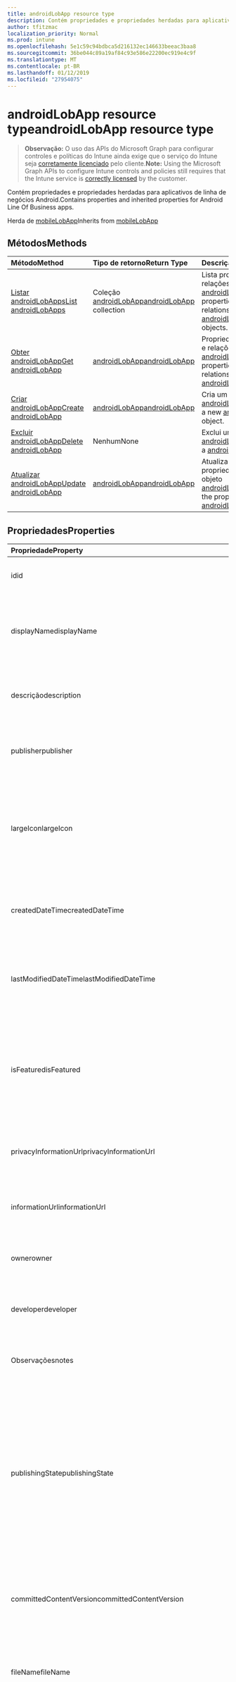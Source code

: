 ```yaml
---
title: androidLobApp resource type
description: Contém propriedades e propriedades herdadas para aplicativos de linha de negócios Android.
author: tfitzmac
localization_priority: Normal
ms.prod: intune
ms.openlocfilehash: 5e1c59c94bdbca5d216132ec146633beeac3baa8
ms.sourcegitcommit: 36be044c89a19af84c93e586e22200ec919e4c9f
ms.translationtype: MT
ms.contentlocale: pt-BR
ms.lasthandoff: 01/12/2019
ms.locfileid: "27954075"
---
```

# <a name="androidlobapp-resource-type"></a><span data-ttu-id="f5417-103">androidLobApp resource type</span><span class="sxs-lookup"><span data-stu-id="f5417-103">androidLobApp resource type</span></span>

> <span data-ttu-id="f5417-104">**Observação:** O uso das APIs do Microsoft Graph para configurar controles e políticas do Intune ainda exige que o serviço do Intune seja [corretamente licenciado](https://go.microsoft.com/fwlink/?linkid=839381) pelo cliente.</span><span class="sxs-lookup"><span data-stu-id="f5417-104">**Note:** Using the Microsoft Graph APIs to configure Intune controls and policies still requires that the Intune service is [correctly licensed](https://go.microsoft.com/fwlink/?linkid=839381) by the customer.</span></span>

<span data-ttu-id="f5417-105">Contém propriedades e propriedades herdadas para aplicativos de linha de negócios Android.</span><span class="sxs-lookup"><span data-stu-id="f5417-105">Contains properties and inherited properties for Android Line Of Business apps.</span></span>

<span data-ttu-id="f5417-106">Herda de [mobileLobApp](../resources/intune-apps-mobilelobapp.md)</span><span class="sxs-lookup"><span data-stu-id="f5417-106">Inherits from [mobileLobApp](../resources/intune-apps-mobilelobapp.md)</span></span>

## <a name="methods"></a><span data-ttu-id="f5417-107">Métodos</span><span class="sxs-lookup"><span data-stu-id="f5417-107">Methods</span></span>
|<span data-ttu-id="f5417-108">Método</span><span class="sxs-lookup"><span data-stu-id="f5417-108">Method</span></span>|<span data-ttu-id="f5417-109">Tipo de retorno</span><span class="sxs-lookup"><span data-stu-id="f5417-109">Return Type</span></span>|<span data-ttu-id="f5417-110">Descrição</span><span class="sxs-lookup"><span data-stu-id="f5417-110">Description</span></span>|
|:---|:---|:---|
|[<span data-ttu-id="f5417-111">Listar androidLobApps</span><span class="sxs-lookup"><span data-stu-id="f5417-111">List androidLobApps</span></span>](../api/intune-apps-androidlobapp-list.md)|<span data-ttu-id="f5417-112">Coleção [androidLobApp](../resources/intune-apps-androidlobapp.md)</span><span class="sxs-lookup"><span data-stu-id="f5417-112">[androidLobApp](../resources/intune-apps-androidlobapp.md) collection</span></span>|<span data-ttu-id="f5417-113">Lista propriedades e relações dos objetos [androidLobApp](../resources/intune-apps-androidlobapp.md).</span><span class="sxs-lookup"><span data-stu-id="f5417-113">List properties and relationships of the [androidLobApp](../resources/intune-apps-androidlobapp.md) objects.</span></span>|
|[<span data-ttu-id="f5417-114">Obter androidLobApp</span><span class="sxs-lookup"><span data-stu-id="f5417-114">Get androidLobApp</span></span>](../api/intune-apps-androidlobapp-get.md)|[<span data-ttu-id="f5417-115">androidLobApp</span><span class="sxs-lookup"><span data-stu-id="f5417-115">androidLobApp</span></span>](../resources/intune-apps-androidlobapp.md)|<span data-ttu-id="f5417-116">Propriedades de leitura e relações do objeto [androidLobApp](../resources/intune-apps-androidlobapp.md).</span><span class="sxs-lookup"><span data-stu-id="f5417-116">Read properties and relationships of the [androidLobApp](../resources/intune-apps-androidlobapp.md) object.</span></span>|
|[<span data-ttu-id="f5417-117">Criar androidLobApp</span><span class="sxs-lookup"><span data-stu-id="f5417-117">Create androidLobApp</span></span>](../api/intune-apps-androidlobapp-create.md)|[<span data-ttu-id="f5417-118">androidLobApp</span><span class="sxs-lookup"><span data-stu-id="f5417-118">androidLobApp</span></span>](../resources/intune-apps-androidlobapp.md)|<span data-ttu-id="f5417-119">Cria um novo objeto [androidLobApp](../resources/intune-apps-androidlobapp.md).</span><span class="sxs-lookup"><span data-stu-id="f5417-119">Create a new [androidLobApp](../resources/intune-apps-androidlobapp.md) object.</span></span>|
|[<span data-ttu-id="f5417-120">Excluir androidLobApp</span><span class="sxs-lookup"><span data-stu-id="f5417-120">Delete androidLobApp</span></span>](../api/intune-apps-androidlobapp-delete.md)|<span data-ttu-id="f5417-121">Nenhum</span><span class="sxs-lookup"><span data-stu-id="f5417-121">None</span></span>|<span data-ttu-id="f5417-122">Exclui um [androidLobApp](../resources/intune-apps-androidlobapp.md).</span><span class="sxs-lookup"><span data-stu-id="f5417-122">Deletes a [androidLobApp](../resources/intune-apps-androidlobapp.md).</span></span>|
|[<span data-ttu-id="f5417-123">Atualizar androidLobApp</span><span class="sxs-lookup"><span data-stu-id="f5417-123">Update androidLobApp</span></span>](../api/intune-apps-androidlobapp-update.md)|[<span data-ttu-id="f5417-124">androidLobApp</span><span class="sxs-lookup"><span data-stu-id="f5417-124">androidLobApp</span></span>](../resources/intune-apps-androidlobapp.md)|<span data-ttu-id="f5417-125">Atualiza as propriedades de um objeto [androidLobApp](../resources/intune-apps-androidlobapp.md).</span><span class="sxs-lookup"><span data-stu-id="f5417-125">Update the properties of a [androidLobApp](../resources/intune-apps-androidlobapp.md) object.</span></span>|

## <a name="properties"></a><span data-ttu-id="f5417-126">Propriedades</span><span class="sxs-lookup"><span data-stu-id="f5417-126">Properties</span></span>
|<span data-ttu-id="f5417-127">Propriedade</span><span class="sxs-lookup"><span data-stu-id="f5417-127">Property</span></span>|<span data-ttu-id="f5417-128">Tipo</span><span class="sxs-lookup"><span data-stu-id="f5417-128">Type</span></span>|<span data-ttu-id="f5417-129">Descrição</span><span class="sxs-lookup"><span data-stu-id="f5417-129">Description</span></span>|
|:---|:---|:---|
|<span data-ttu-id="f5417-130">id</span><span class="sxs-lookup"><span data-stu-id="f5417-130">id</span></span>|<span data-ttu-id="f5417-131">Cadeia de caracteres</span><span class="sxs-lookup"><span data-stu-id="f5417-131">String</span></span>|<span data-ttu-id="f5417-132">Chave da entidade.</span><span class="sxs-lookup"><span data-stu-id="f5417-132">Key of the entity.</span></span> <span data-ttu-id="f5417-133">Herdado de [mobileApp](../resources/intune-apps-mobileapp.md)</span><span class="sxs-lookup"><span data-stu-id="f5417-133">Inherited from [mobileApp](../resources/intune-apps-mobileapp.md)</span></span>|
|<span data-ttu-id="f5417-134">displayName</span><span class="sxs-lookup"><span data-stu-id="f5417-134">displayName</span></span>|<span data-ttu-id="f5417-135">Cadeia de caracteres</span><span class="sxs-lookup"><span data-stu-id="f5417-135">String</span></span>|<span data-ttu-id="f5417-136">O título do aplicativo importado ou definido pelo administrador.</span><span class="sxs-lookup"><span data-stu-id="f5417-136">The admin provided or imported title of the app.</span></span> <span data-ttu-id="f5417-137">Herdado de [mobileApp](../resources/intune-apps-mobileapp.md)</span><span class="sxs-lookup"><span data-stu-id="f5417-137">Inherited from [mobileApp](../resources/intune-apps-mobileapp.md)</span></span>|
|<span data-ttu-id="f5417-138">descrição</span><span class="sxs-lookup"><span data-stu-id="f5417-138">description</span></span>|<span data-ttu-id="f5417-139">Cadeia de caracteres</span><span class="sxs-lookup"><span data-stu-id="f5417-139">String</span></span>|<span data-ttu-id="f5417-140">A descrição do aplicativo.</span><span class="sxs-lookup"><span data-stu-id="f5417-140">The description of the app.</span></span> <span data-ttu-id="f5417-141">Herdado de [mobileApp](../resources/intune-apps-mobileapp.md)</span><span class="sxs-lookup"><span data-stu-id="f5417-141">Inherited from [mobileApp](../resources/intune-apps-mobileapp.md)</span></span>|
|<span data-ttu-id="f5417-142">publisher</span><span class="sxs-lookup"><span data-stu-id="f5417-142">publisher</span></span>|<span data-ttu-id="f5417-143">Cadeia de caracteres</span><span class="sxs-lookup"><span data-stu-id="f5417-143">String</span></span>|<span data-ttu-id="f5417-144">O publicador do aplicativo.</span><span class="sxs-lookup"><span data-stu-id="f5417-144">The publisher of the app.</span></span> <span data-ttu-id="f5417-145">Herdado de [mobileApp](../resources/intune-apps-mobileapp.md)</span><span class="sxs-lookup"><span data-stu-id="f5417-145">Inherited from [mobileApp](../resources/intune-apps-mobileapp.md)</span></span>|
|<span data-ttu-id="f5417-146">largeIcon</span><span class="sxs-lookup"><span data-stu-id="f5417-146">largeIcon</span></span>|[<span data-ttu-id="f5417-147">mimeContent</span><span class="sxs-lookup"><span data-stu-id="f5417-147">mimeContent</span></span>](../resources/intune-shared-mimecontent.md)|<span data-ttu-id="f5417-148">O ícone grande, a ser exibido nos detalhes do aplicativo e usado para o carregamento do ícone.</span><span class="sxs-lookup"><span data-stu-id="f5417-148">The large icon, to be displayed in the app details and used for upload of the icon.</span></span> <span data-ttu-id="f5417-149">Herdado de [mobileApp](../resources/intune-apps-mobileapp.md)</span><span class="sxs-lookup"><span data-stu-id="f5417-149">Inherited from [mobileApp](../resources/intune-apps-mobileapp.md)</span></span>|
|<span data-ttu-id="f5417-150">createdDateTime</span><span class="sxs-lookup"><span data-stu-id="f5417-150">createdDateTime</span></span>|<span data-ttu-id="f5417-151">DateTimeOffset</span><span class="sxs-lookup"><span data-stu-id="f5417-151">DateTimeOffset</span></span>|<span data-ttu-id="f5417-152">A data e a hora da criação do aplicativo.</span><span class="sxs-lookup"><span data-stu-id="f5417-152">The date and time the app was created.</span></span> <span data-ttu-id="f5417-153">Herdado de [mobileApp](../resources/intune-apps-mobileapp.md)</span><span class="sxs-lookup"><span data-stu-id="f5417-153">Inherited from [mobileApp](../resources/intune-apps-mobileapp.md)</span></span>|
|<span data-ttu-id="f5417-154">lastModifiedDateTime</span><span class="sxs-lookup"><span data-stu-id="f5417-154">lastModifiedDateTime</span></span>|<span data-ttu-id="f5417-155">DateTimeOffset</span><span class="sxs-lookup"><span data-stu-id="f5417-155">DateTimeOffset</span></span>|<span data-ttu-id="f5417-156">A data e a hora que o aplicativo foi modificado pela última vez.</span><span class="sxs-lookup"><span data-stu-id="f5417-156">The date and time the app was last modified.</span></span> <span data-ttu-id="f5417-157">Herdado de [mobileApp](../resources/intune-apps-mobileapp.md)</span><span class="sxs-lookup"><span data-stu-id="f5417-157">Inherited from [mobileApp](../resources/intune-apps-mobileapp.md)</span></span>|
|<span data-ttu-id="f5417-158">isFeatured</span><span class="sxs-lookup"><span data-stu-id="f5417-158">isFeatured</span></span>|<span data-ttu-id="f5417-159">Booliano</span><span class="sxs-lookup"><span data-stu-id="f5417-159">Boolean</span></span>|<span data-ttu-id="f5417-160">O valor que indica se o aplicativo está marcado como em destaque pelo administrador. Herdado de [mobileApp](../resources/intune-apps-mobileapp.md)</span><span class="sxs-lookup"><span data-stu-id="f5417-160">The value indicating whether the app is marked as featured by the admin. Inherited from [mobileApp](../resources/intune-apps-mobileapp.md)</span></span>|
|<span data-ttu-id="f5417-161">privacyInformationUrl</span><span class="sxs-lookup"><span data-stu-id="f5417-161">privacyInformationUrl</span></span>|<span data-ttu-id="f5417-162">Cadeia de caracteres</span><span class="sxs-lookup"><span data-stu-id="f5417-162">String</span></span>|<span data-ttu-id="f5417-163">A URL da declaração de privacidade.</span><span class="sxs-lookup"><span data-stu-id="f5417-163">The privacy statement Url.</span></span> <span data-ttu-id="f5417-164">Herdado de [mobileApp](../resources/intune-apps-mobileapp.md)</span><span class="sxs-lookup"><span data-stu-id="f5417-164">Inherited from [mobileApp](../resources/intune-apps-mobileapp.md)</span></span>|
|<span data-ttu-id="f5417-165">informationUrl</span><span class="sxs-lookup"><span data-stu-id="f5417-165">informationUrl</span></span>|<span data-ttu-id="f5417-166">Cadeia de caracteres</span><span class="sxs-lookup"><span data-stu-id="f5417-166">String</span></span>|<span data-ttu-id="f5417-167">A URL de informações adicionais.</span><span class="sxs-lookup"><span data-stu-id="f5417-167">The more information Url.</span></span> <span data-ttu-id="f5417-168">Herdado de [mobileApp](../resources/intune-apps-mobileapp.md)</span><span class="sxs-lookup"><span data-stu-id="f5417-168">Inherited from [mobileApp](../resources/intune-apps-mobileapp.md)</span></span>|
|<span data-ttu-id="f5417-169">owner</span><span class="sxs-lookup"><span data-stu-id="f5417-169">owner</span></span>|<span data-ttu-id="f5417-170">Cadeia de caracteres</span><span class="sxs-lookup"><span data-stu-id="f5417-170">String</span></span>|<span data-ttu-id="f5417-171">O proprietário do conteúdo.</span><span class="sxs-lookup"><span data-stu-id="f5417-171">The owner of the app.</span></span> <span data-ttu-id="f5417-172">Herdado de [mobileApp](../resources/intune-apps-mobileapp.md)</span><span class="sxs-lookup"><span data-stu-id="f5417-172">Inherited from [mobileApp](../resources/intune-apps-mobileapp.md)</span></span>|
|<span data-ttu-id="f5417-173">developer</span><span class="sxs-lookup"><span data-stu-id="f5417-173">developer</span></span>|<span data-ttu-id="f5417-174">Cadeia de caracteres</span><span class="sxs-lookup"><span data-stu-id="f5417-174">String</span></span>|<span data-ttu-id="f5417-175">O desenvolvedor do aplicativo.</span><span class="sxs-lookup"><span data-stu-id="f5417-175">The developer of the app.</span></span> <span data-ttu-id="f5417-176">Herdado de [mobileApp](../resources/intune-apps-mobileapp.md)</span><span class="sxs-lookup"><span data-stu-id="f5417-176">Inherited from [mobileApp](../resources/intune-apps-mobileapp.md)</span></span>|
|<span data-ttu-id="f5417-177">Observações</span><span class="sxs-lookup"><span data-stu-id="f5417-177">notes</span></span>|<span data-ttu-id="f5417-178">Cadeia de caracteres</span><span class="sxs-lookup"><span data-stu-id="f5417-178">String</span></span>|<span data-ttu-id="f5417-179">Anotações para o aplicativo.</span><span class="sxs-lookup"><span data-stu-id="f5417-179">Notes for the app.</span></span> <span data-ttu-id="f5417-180">Herdado de [mobileApp](../resources/intune-apps-mobileapp.md)</span><span class="sxs-lookup"><span data-stu-id="f5417-180">Inherited from [mobileApp](../resources/intune-apps-mobileapp.md)</span></span>|
|<span data-ttu-id="f5417-181">publishingState</span><span class="sxs-lookup"><span data-stu-id="f5417-181">publishingState</span></span>|[<span data-ttu-id="f5417-182">mobileAppPublishingState</span><span class="sxs-lookup"><span data-stu-id="f5417-182">mobileAppPublishingState</span></span>](../resources/intune-apps-mobileapppublishingstate.md)|<span data-ttu-id="f5417-183">O estado de publicação para o aplicativo.</span><span class="sxs-lookup"><span data-stu-id="f5417-183">The publishing state for the app.</span></span> <span data-ttu-id="f5417-184">O aplicativo não pode ser assinado, a menos que ele seja publicado.</span><span class="sxs-lookup"><span data-stu-id="f5417-184">The app cannot be assigned unless the app is published.</span></span> <span data-ttu-id="f5417-185">Herdada do [mobileApp](../resources/intune-apps-mobileapp.md).</span><span class="sxs-lookup"><span data-stu-id="f5417-185">Inherited from [mobileApp](../resources/intune-apps-mobileapp.md).</span></span> <span data-ttu-id="f5417-186">Os valores possíveis são: `notPublished`, `processing`, `published`.</span><span class="sxs-lookup"><span data-stu-id="f5417-186">Possible values are: `notPublished`, `processing`, `published`.</span></span>|
|<span data-ttu-id="f5417-187">committedContentVersion</span><span class="sxs-lookup"><span data-stu-id="f5417-187">committedContentVersion</span></span>|<span data-ttu-id="f5417-188">Cadeia de caracteres</span><span class="sxs-lookup"><span data-stu-id="f5417-188">String</span></span>|<span data-ttu-id="f5417-189">A versão do conteúdo interno confirmado.</span><span class="sxs-lookup"><span data-stu-id="f5417-189">The internal committed content version.</span></span> <span data-ttu-id="f5417-190">Herdado de [mobileLobApp](../resources/intune-apps-mobilelobapp.md)</span><span class="sxs-lookup"><span data-stu-id="f5417-190">Inherited from [mobileLobApp](../resources/intune-apps-mobilelobapp.md)</span></span>|
|<span data-ttu-id="f5417-191">fileName</span><span class="sxs-lookup"><span data-stu-id="f5417-191">fileName</span></span>|<span data-ttu-id="f5417-192">Cadeia de caracteres</span><span class="sxs-lookup"><span data-stu-id="f5417-192">String</span></span>|<span data-ttu-id="f5417-193">O nome do arquivo do aplicativo Lob principal.</span><span class="sxs-lookup"><span data-stu-id="f5417-193">The name of the main Lob application file.</span></span> <span data-ttu-id="f5417-194">Herdado de [mobileLobApp](../resources/intune-apps-mobilelobapp.md)</span><span class="sxs-lookup"><span data-stu-id="f5417-194">Inherited from [mobileLobApp](../resources/intune-apps-mobilelobapp.md)</span></span>|
|<span data-ttu-id="f5417-195">size</span><span class="sxs-lookup"><span data-stu-id="f5417-195">size</span></span>|<span data-ttu-id="f5417-196">Int64</span><span class="sxs-lookup"><span data-stu-id="f5417-196">Int64</span></span>|<span data-ttu-id="f5417-197">O tamanho total, incluindo todos os arquivos carregados.</span><span class="sxs-lookup"><span data-stu-id="f5417-197">The total size, including all uploaded files.</span></span> <span data-ttu-id="f5417-198">Herdado de [mobileLobApp](../resources/intune-apps-mobilelobapp.md)</span><span class="sxs-lookup"><span data-stu-id="f5417-198">Inherited from [mobileLobApp](../resources/intune-apps-mobilelobapp.md)</span></span>|
|<span data-ttu-id="f5417-199">packageId</span><span class="sxs-lookup"><span data-stu-id="f5417-199">packageId</span></span>|<span data-ttu-id="f5417-200">Cadeia de caracteres</span><span class="sxs-lookup"><span data-stu-id="f5417-200">String</span></span>|<span data-ttu-id="f5417-201">O identificador do pacote.</span><span class="sxs-lookup"><span data-stu-id="f5417-201">The package identifier.</span></span>|
|<span data-ttu-id="f5417-202">minimumSupportedOperatingSystem</span><span class="sxs-lookup"><span data-stu-id="f5417-202">minimumSupportedOperatingSystem</span></span>|[<span data-ttu-id="f5417-203">androidMinimumOperatingSystem</span><span class="sxs-lookup"><span data-stu-id="f5417-203">androidMinimumOperatingSystem</span></span>](../resources/intune-apps-androidminimumoperatingsystem.md)|<span data-ttu-id="f5417-204">O valor do sistema de operacional mínimo aplicável.</span><span class="sxs-lookup"><span data-stu-id="f5417-204">The value for the minimum applicable operating system.</span></span>|
|<span data-ttu-id="f5417-205">versionName</span><span class="sxs-lookup"><span data-stu-id="f5417-205">versionName</span></span>|<span data-ttu-id="f5417-206">Cadeia de caracteres</span><span class="sxs-lookup"><span data-stu-id="f5417-206">String</span></span>|<span data-ttu-id="f5417-207">O nome da versão do aplicativo de Linha de Negócios (LoB) Android.</span><span class="sxs-lookup"><span data-stu-id="f5417-207">The version name of Android Line of Business (LoB) app.</span></span>|
|<span data-ttu-id="f5417-208">versionCode</span><span class="sxs-lookup"><span data-stu-id="f5417-208">versionCode</span></span>|<span data-ttu-id="f5417-209">Cadeia de caracteres</span><span class="sxs-lookup"><span data-stu-id="f5417-209">String</span></span>|<span data-ttu-id="f5417-210">O código da versão do aplicativo de Linha de Negócios (LoB) Android.</span><span class="sxs-lookup"><span data-stu-id="f5417-210">The version code of Android Line of Business (LoB) app.</span></span>|

## <a name="relationships"></a><span data-ttu-id="f5417-211">Relações</span><span class="sxs-lookup"><span data-stu-id="f5417-211">Relationships</span></span>
|<span data-ttu-id="f5417-212">Relação</span><span class="sxs-lookup"><span data-stu-id="f5417-212">Relationship</span></span>|<span data-ttu-id="f5417-213">Tipo</span><span class="sxs-lookup"><span data-stu-id="f5417-213">Type</span></span>|<span data-ttu-id="f5417-214">Descrição</span><span class="sxs-lookup"><span data-stu-id="f5417-214">Description</span></span>|
|:---|:---|:---|
|<span data-ttu-id="f5417-215">categories</span><span class="sxs-lookup"><span data-stu-id="f5417-215">categories</span></span>|<span data-ttu-id="f5417-216">Coleção [mobileAppCategory](../resources/intune-apps-mobileappcategory.md)</span><span class="sxs-lookup"><span data-stu-id="f5417-216">[mobileAppCategory](../resources/intune-apps-mobileappcategory.md) collection</span></span>|<span data-ttu-id="f5417-217">A lista de categorias para este aplicativo.</span><span class="sxs-lookup"><span data-stu-id="f5417-217">The list of categories for this app.</span></span> <span data-ttu-id="f5417-218">Herdado de [mobileApp](../resources/intune-apps-mobileapp.md)</span><span class="sxs-lookup"><span data-stu-id="f5417-218">Inherited from [mobileApp](../resources/intune-apps-mobileapp.md)</span></span>|
|<span data-ttu-id="f5417-219">assignments</span><span class="sxs-lookup"><span data-stu-id="f5417-219">assignments</span></span>|<span data-ttu-id="f5417-220">Coleção [mobileAppAssignment](../resources/intune-apps-mobileappassignment.md)</span><span class="sxs-lookup"><span data-stu-id="f5417-220">[mobileAppAssignment](../resources/intune-apps-mobileappassignment.md) collection</span></span>|<span data-ttu-id="f5417-221">A lista de atribuições de grupo para esse aplicativo móvel.</span><span class="sxs-lookup"><span data-stu-id="f5417-221">The list of group assignments for this mobile app.</span></span> <span data-ttu-id="f5417-222">Herdado de [mobileApp](../resources/intune-apps-mobileapp.md)</span><span class="sxs-lookup"><span data-stu-id="f5417-222">Inherited from [mobileApp](../resources/intune-apps-mobileapp.md)</span></span>|
|<span data-ttu-id="f5417-223">contentVersions</span><span class="sxs-lookup"><span data-stu-id="f5417-223">contentVersions</span></span>|<span data-ttu-id="f5417-224">Coleção [mobileAppContent](../resources/intune-apps-mobileappcontent.md)</span><span class="sxs-lookup"><span data-stu-id="f5417-224">[mobileAppContent](../resources/intune-apps-mobileappcontent.md) collection</span></span>|<span data-ttu-id="f5417-225">A lista das versões de conteúdo deste aplicativo.</span><span class="sxs-lookup"><span data-stu-id="f5417-225">The list of content versions for this app.</span></span> <span data-ttu-id="f5417-226">Herdado de [mobileLobApp](../resources/intune-apps-mobilelobapp.md)</span><span class="sxs-lookup"><span data-stu-id="f5417-226">Inherited from [mobileLobApp](../resources/intune-apps-mobilelobapp.md)</span></span>|

## <a name="json-representation"></a><span data-ttu-id="f5417-227">Representação JSON</span><span class="sxs-lookup"><span data-stu-id="f5417-227">JSON Representation</span></span>
<span data-ttu-id="f5417-228">Veja a seguir uma representação JSON do recurso.</span><span class="sxs-lookup"><span data-stu-id="f5417-228">Here is a JSON representation of the resource.</span></span>
<!-- {
  "blockType": "resource",
  "keyProperty": "id",
  "@odata.type": "microsoft.graph.androidLobApp"
}
-->
``` json
{
  "@odata.type": "#microsoft.graph.androidLobApp",
  "id": "String (identifier)",
  "displayName": "String",
  "description": "String",
  "publisher": "String",
  "largeIcon": {
    "@odata.type": "microsoft.graph.mimeContent",
    "type": "String",
    "value": "binary"
  },
  "createdDateTime": "String (timestamp)",
  "lastModifiedDateTime": "String (timestamp)",
  "isFeatured": true,
  "privacyInformationUrl": "String",
  "informationUrl": "String",
  "owner": "String",
  "developer": "String",
  "notes": "String",
  "publishingState": "String",
  "committedContentVersion": "String",
  "fileName": "String",
  "size": 1024,
  "packageId": "String",
  "minimumSupportedOperatingSystem": {
    "@odata.type": "microsoft.graph.androidMinimumOperatingSystem",
    "v4_0": true,
    "v4_0_3": true,
    "v4_1": true,
    "v4_2": true,
    "v4_3": true,
    "v4_4": true,
    "v5_0": true,
    "v5_1": true
  },
  "versionName": "String",
  "versionCode": "String"
}
```



